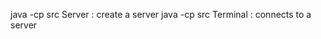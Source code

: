 java -cp src Server <port>: create a server
java -cp src Terminal <ip> <port>: connects to a server
